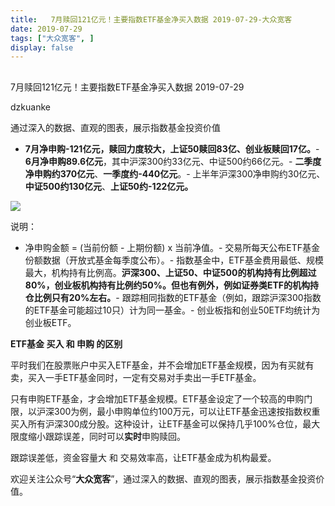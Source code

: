 ```yaml
---
title:   7月赎回121亿元！主要指数ETF基金净买入数据 2019-07-29-大众宽客
date: 2019-07-29
tags: ["大众宽客", ]
display: false
---
```



## 



7月赎回121亿元！主要指数ETF基金净买入数据 2019-07-29




dzkuanke




通过深入的数据、直观的图表，展示指数基金投资价值

- **7月净<strong style="text-align: left;white-space: normal;">申购-121**亿元，赎回力度较大，上证50赎回83亿、创业板赎回17亿。</strong>- **6月净申购89.6亿元**，其中沪深300约33亿元、中证500约66亿元。- **二季度净申购约370亿元**、**一季度约-440亿元**。- 上半年沪深300净申购约30亿元、**中证500约130亿元**、**上证50约-122亿元。**


<img class="rich_pages" data-ratio="1.4468937875751502" data-s="300,640" src="https://mmbiz.qpic.cn/mmbiz_png/PKw3FQPmhIjJzSlhibbaZianhhW4KLegMic6AMc05icIJY5b1R5gSvE2WEbsLpc4via00qNO5rxcVTZtzQUxZHQPx1A/640?wx_fmt=png" data-type="png" data-w="499" style="">



说明：
- 净申购金额 = (当前份额 - 上期份额) x 当前净值。- 交易所每天公布ETF基金份额数据（开放式基金每季度公布）。- 指数基金中，ETF基金费用最低、规模最大，机构持有比例高。**沪深300、上证50、中证500的机构持有比例超过80%，创业板机构持有比例约50%。但也有例外，例如证券类ETF的机构持仓比例只有20%左右。**- 跟踪相同指数的ETF基金（例如，跟踪沪深300指数的ETF基金可能超过10只）计为同一基金。- 创业板指和创业50ETF均统计为创业板ETF。






**ETF基金 买入 和 申购 的区别**



平时我们在股票账户中买入ETF基金，并不会增加ETF基金规模，因为有买就有卖，买入一手ETF基金同时，一定有交易对手卖出一手ETF基金。



只有申购ETF基金，才会增加ETF基金规模。ETF基金设定了一个较高的申购门限，以沪深300为例，最小申购单位约100万元，可以让ETF基金迅速按指数权重买入所有沪深300成分股。这种设计，让ETF基金可以保持几乎100%仓位，最大限度缩小跟踪误差，同时可以**实时**申购赎回。



跟踪误差低，资金容量大&nbsp;和 交易效率高，让ETF基金成为机构最爱。





欢迎关注公众号“**大众宽客**”，通过深入的数据、直观的图表，展示指数基金投资价值。